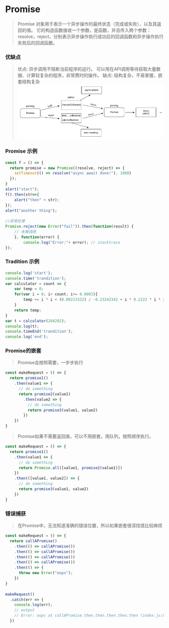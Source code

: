 
# Promise 
> Promise 对象用于表示一个异步操作的最终状态（完成或失败），以及其返回的值。
> 它的构造函数接收一个参数，是函数，并且传入两个参数：resolve，reject，分别表示异步操作执行成功后的回调函数和异步操作执行失败后的回调函数。 

### 优缺点 
> 优点: 异步调用不阻断当前程序的运行。
> 可以用在API调用等待获取大量数据、计算较复杂的程序，非常费时的操作。
> 缺点: 结构复杂，不易掌握，嵌套结构复杂 
![Drag Promise](https://raw.githubusercontent.com/wanjingzhang/Self-Training/master/02HTML/2JS/ES6/PROMISE.png)
 
### Promise 示例
```javascript
const f = () => { 
  return promise = new Promise((resolve, reject) => {
    setTimeout(() => resolve("async await done!"), 1000)
  });  
} 
alert("start");
f().then(str=>{
    alert("then" + str);
}); 
alert("another thing");

//异常处理
Promise.reject(new Error("fail")).then(function(result) {
	// 未被调用
	}, function(error) {
		console.log("Error:"+ error); // stacktrace
});
```

### Tradition 示例
```javascript 
console.log('start');
console.time('trandition');
var calculator = count => {
	var temp = 0;
	for(var i = 0; i< count; i+= 0.0001){
		temp += i * i + (0.00213332) / -0.23242342 + i * 0.2222 * i * i + (0.00213332) / -0.23242342 + i * 0.2222 ;
	}
	return temp;
} 
var t = calculator(204202);
console.log(t);
console.timeEnd('trandition');
console.log('end');
```

### Promise的嵌套
> Promise会按照需要，一步步执行
```javascript
const makeRequest = () => {
  return promise1()
    .then(value1 => {
      // do something
      return promise2(value1)
        .then(value2 => {
          // do something          
          return promise3(value1, value2)
        })
    })
} 
```
> Promise如果不需要返回值，可以不用嵌套，用队列，按照顺序执行。
```javascript
const makeRequest = () => {
  return promise1()
    .then(value1 => {
      // do something
      return Promise.all([value1, promise2(value1)])
    })
    .then(([value1, value2]) => {
      // do something          
      return promise3(value1, value2)
    })
}
```

### 错误捕获
> 在Promise中，无法知道准确的错误位置，所以如果嵌套很深找错比较麻烦
```javascript
const makeRequest = () => {
  return callAPromise()
    .then(() => callAPromise())
    .then(() => callAPromise())
    .then(() => callAPromise())
    .then(() => callAPromise())
    .then(() => {
      throw new Error("oops");
    })
}

makeRequest()
  .catch(err => {
    console.log(err);
    // output
    // Error: oops at callAPromise.then.then.then.then.then (index.js:8:13)
  })
```

